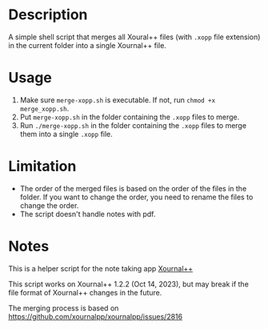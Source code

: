 # Description
A simple shell script that merges all Xoural++ files (with `.xopp` file extension) in the current folder into a single Xournal++ file.

# Usage
1. Make sure `merge-xopp.sh` is executable. If not, run `chmod +x merge_xopp.sh`.
2. Put `merge-xopp.sh` in the folder containing the `.xopp` files to merge.
3. Run `./merge-xopp.sh` in the folder containing the `.xopp` files to merge them into a single `.xopp` file.

# Limitation
- The order of the merged files is based on the order of the files in the folder. 
If you want to change the order, you need to rename the files to change the order.
- The script doesn't handle notes with pdf.

# Notes
This is a helper script for the note taking app [Xournal++](https://github.com/xournalpp/xournalpp)

This script works on Xournal++ 1.2.2 (Oct 14, 2023), but may break if the file format of Xournal++ changes in the future.

The merging process is based on https://github.com/xournalpp/xournalpp/issues/2816
